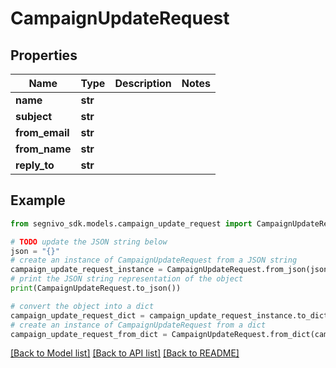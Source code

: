 # CampaignUpdateRequest


## Properties

Name | Type | Description | Notes
------------ | ------------- | ------------- | -------------
**name** | **str** |  | 
**subject** | **str** |  | 
**from_email** | **str** |  | 
**from_name** | **str** |  | 
**reply_to** | **str** |  | 

## Example

```python
from segnivo_sdk.models.campaign_update_request import CampaignUpdateRequest

# TODO update the JSON string below
json = "{}"
# create an instance of CampaignUpdateRequest from a JSON string
campaign_update_request_instance = CampaignUpdateRequest.from_json(json)
# print the JSON string representation of the object
print(CampaignUpdateRequest.to_json())

# convert the object into a dict
campaign_update_request_dict = campaign_update_request_instance.to_dict()
# create an instance of CampaignUpdateRequest from a dict
campaign_update_request_from_dict = CampaignUpdateRequest.from_dict(campaign_update_request_dict)
```
[[Back to Model list]](../README.md#documentation-for-models) [[Back to API list]](../README.md#documentation-for-api-endpoints) [[Back to README]](../README.md)


